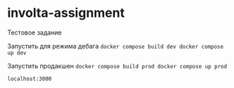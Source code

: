 # involta-assignment

Тестовое задание

Запустить для режима дебага
`docker compose build dev
docker compose up dev` 

Запустить продакшен
`docker compose build prod
docker compose up prod`

`localhost:3000`
